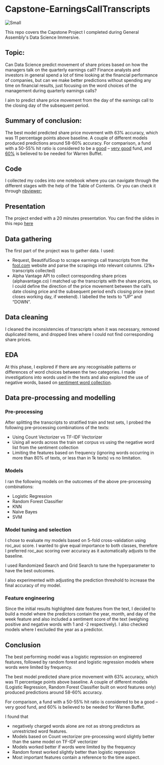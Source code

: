 # Capstone-EarningsCallTranscripts
![Small](https://user-images.githubusercontent.com/67437966/103885261-a3216e80-50d7-11eb-8fcb-4d47f6b9d5a7.png)

This repo covers the Capstone Project I completed during General Assembly's Data Science Immersive. 


## Topic:
Can Data Science predict movement of share prices based on how the managers talk on the quarterly earnings call? Finance analysts and investors in general spend a lot of time looking at the financial performance of companies, but can we make better predictions without spending any time on financial results, just focusing on the word choices of the management during quarterly earnings calls?

I aim to predict share price movement from the day of the earnings call to the closing day of the subsequent period.

## Summary of conclusion:
The best model predicted share price movement with 63% accuracy, which was 11 percentage points above baseline. A couple of different models produced predictions around 58-60% accuracy.
For comparison, a fund with a 50-55% hit ratio is considered to be a [good](https://thehedgefundjournal.com/identifying-manager-skill/) – [very good](https://www.linkedin.com/pulse/high-investment-hit-rate-too-good-true-ali-chabaane) fund, and [60%](https://morphicasset.com/what-batting-averages-can-tell-you-about-funds-management/) is believed to be needed for Warren Buffet. 

## Code

I collected my codes into one notebook where you can navigate through the different stages with the help of the Table of Contents. 
Or you can check it through [nbviewer:](https://nbviewer.jupyter.org/github/tolgyirita/Capstone-EarningsCallTranscripts/blob/main/Rita_Capstone_notebook.ipynb)


## Presentation

The project ended with a 20 minutes presentation. You can find the slides in this repo [here](https://github.com/tolgyirita/Capstone-EarningsCallTranscripts/blob/main/Rita_Capstone_presentation_Dec2020.pdf)

## Data gathering 

The first part of the project was to gather data. I used:
-	Request, BeautifulSoup to scrape earnings call transcripts from the [fool.com](https://www.fool.com/earnings-call-transcripts/) website and parse the scrapings into relevant columns. (21k+ transcripts collected)
-	Alpha Vantage API to collect corresponding share prices (alphavantage.co)
I matched up the transcripts with the share prices, so I could define the direction of the price movement between the call’s date closing price and the subsequent period end’s closing price (next closes working day, if weekend). I labelled the texts to “UP” and “DOWN”.


## Data cleaning

I cleaned the inconsistencies of transcripts when it was necessary, removed duplicated items, and dropped lines where I could not find corresponding share prices.


## EDA
At this phase, I explored if there are any recognisable patterns or differences of word choices between the two categories.
I made investigations into words used in the texts and also explored the use of negative words, based on [sentiment word collection](https://sraf.nd.edu/textual-analysis/resources/#LM%20Sentiment%20Word%20Lists).


## Data pre-processing and modelling

### Pre-processing
After splitting the transcripts to stratified train and test sets, I probed the following pre-processing combinations of the texts:
-	Using Count Vectorizer vs TF-IDF Vectorizer
-	Using all words across the train set corpus vs using the negative word list from the sentiment collection
-	Limiting the features based on frequency (ignoring words occurring in more than 80% of texts, or less than in 1k texts) vs no limitation.

### Models
I ran the following models on the outcomes of the above pre-processing combinations:
-	Logistic Regression
-	Random Forest Classifier
-	KNN
-	Naïve Bayes
-	SVM

### Model tuning and selection
I chose to evaluate my models based on 5-fold cross-validation using roc_auc score.
I wanted to give equal importance to both classes, therefore I preferred roc_auc scoring over accuracy as it automatically adjusts to the baseline.

I used Randomized Search and Grid Search to tune the hyperparameter to have the best outcomes.

I also experimented with adjusting the prediction threshold to increase the final accuracy of my model.

### Feature engineering
Since the initial results highlighted date features from the text, I decided to build a model where the predictors contain the year, month, and day of the week feature and also included a sentiment score of the text (weighing positive and negative words with 1 and -2 respectively).
I also checked models where I excluded the year as a predictor.


## Conclusion

The best performing model was a logistic regression on engineered features, followed by random forest and logistic regression models where words were limited by frequency.

The best model predicted share price movement with 63% accuracy, which was 11 percentage points above baseline. A couple of different models (Logistic Regression, Random Forest Classifier built on word features only) produced predictions around 58-60% accuracy.

For comparison, a fund with a 50-55% hit ratio is considered to be a good – very good fund, and 60% is believed to be needed for Warren Buffet.

I found that 
-	negatively charged words alone are not as strong predictors as unrestricted word features.
-	Models based on Count vectorizer pre-processing word slightly better than the same model on TF-IDF vectorizer
-	Models worked better if words were limited by the frequency
-	Random forest worked slightly better than logistic regression
-	Most important features contain a reference to the time aspect.
